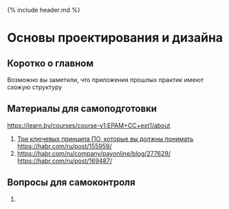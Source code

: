 {% include header.md %}

Основы проектирования и дизайна
===
Коротко о главном
---------------------
Возможно вы заметили, что приложения прошлых практик имеют схожую структуру

Материалы для самоподготовки
---------------------
https://learn.by/courses/course-v1:EPAM+CC+ext1/about
1. [Три ключевых принципа ПО, которые вы должны понимать](https://habr.com/ru/post/144611/)
https://habr.com/ru/post/155959/
1. https://habr.com/ru/company/payonline/blog/277629/
https://habr.com/ru/post/169487/


Вопросы для самоконтроля
---------------------
1. 